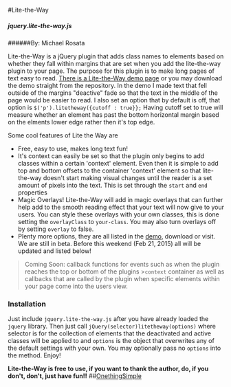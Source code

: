 #Lite-the-Way
##### jquery.lite-the-way.js
######By: Michael Rosata 

Lite-the-Way is a jQuery plugin that adds class names to elements based on whether they fall within margins that are set when you add the lite-the-way plugin to your page. The purpose for this plugin is to make long pages of text easy to read. [There is a Lite-the-Way demo page] or you may download the demo straight from the repository. In the demo I made text that fell outside of the margins "deactive" fade so that the text in the middle of the page would be easier to read. I also set an option that by default is off, that option is `$('p').litetheway({cutoff : true}};` Having cutoff set to true will measure whether an element has past the bottom horizontal margin based on the elments lower edge rather then it's top edge.

Some cool features of Lite the Way are

  - Free, easy to use, makes long text fun!
  - It's context can easily be set so that the plugin only begins to add classes within a certain 'context' element. Even then it is simple to add top and bottom offsets to the container 'context' element so that lite-the-way doesn't start making visual changes until the reader is a set amount of pixels into the text. This is set through the `start` and `end` properties
  - Magic Overlays! Lite-the-Way will add in magic overlays that can further help add to the smooth reading effect that your text will now give to your users. You can style these overlays with your own classes, this is done setting the `overlayClass` to `your-class`. You may also turn overlays off by setting `overlay` to false.
  -  Plenty more options, they are all listed in the [demo], download or visit. We are still in beta. Before this weekend (Feb 21, 2015) all will be updated and listed below!



> Coming Soon: callback functions for events such as when the plugin reaches the top or bottom of the plugins >`context` container as well as callbacks that are called by the plugin when specific elements within your page come into the users view.
  
### Installation

Just include ```jquery.lite-the-way.js``` after you have already loaded the `jquery` library. Then just call `jQuery(selector)litetheway(options)` where selector is for the collection of elements that the deactivated and active classes will be applied to and `options` is the object that overwrites any of the default settings with your own. You may optionally pass no `options` into the method. Enjoy!

**Lite-the-Way is free to use, if you want to thank the author, do, if you don't, don't, just have fun!!**
##[OnethingSimple]



[There is a Lite-the-Way demo page]:http://onethingsimple.com/lite-the-way/
[demo]:http://onethingsimple.com/lite-the-way/
[OnethingSimple]:http://onethingsimple.com/
